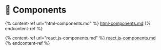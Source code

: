 # 🥞 Components

{% content-ref url="html-components.md" %}
[html-components.md](html-components.md)
{% endcontent-ref %}

{% content-ref url="react.js-components.md" %}
[react.js-components.md](react.js-components.md)
{% endcontent-ref %}
